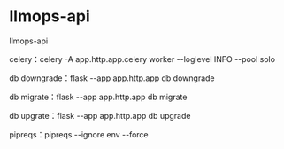 # llmops-api

llmops-api

celery：celery -A app.http.app.celery worker --loglevel INFO --pool solo

db downgrade：flask --app app.http.app db downgrade

db migrate：flask --app app.http.app db migrate

db upgrate：flask --app app.http.app db upgrade

pipreqs：pipreqs --ignore env --force